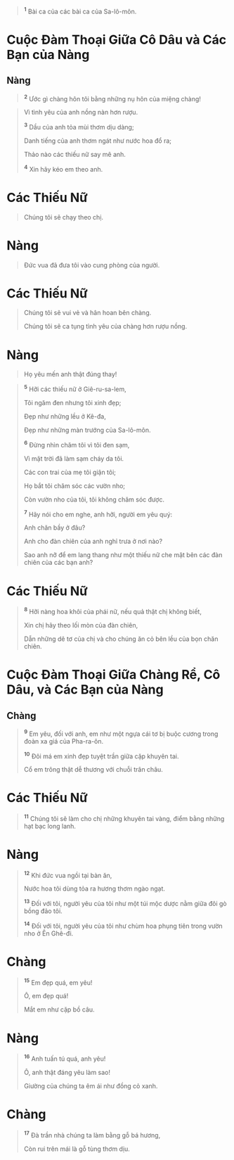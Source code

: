 
> <sup><b>1</b></sup> Bài ca của các bài ca của Sa-lô-môn.
>

# Cuộc Ðàm Thoại Giữa Cô Dâu và Các Bạn của Nàng
## Nàng

> <sup><b>2</b></sup> Ước gì chàng hôn tôi bằng những nụ hôn của miệng chàng!
>


> Vì tình yêu của anh nồng nàn hơn rượu.
> 
> <sup><b>3</b></sup> Dầu của anh tỏa mùi thơm dịu dàng;
> 
> Danh tiếng của anh thơm ngát như nước hoa đổ ra;
> 
> Thảo nào các thiếu nữ say mê anh.
> 
> <sup><b>4</b></sup> Xin hãy kéo em theo anh.
>

# Các Thiếu Nữ

> Chúng tôi sẽ chạy theo chị.
>

# Nàng

> Ðức vua đã đưa tôi vào cung phòng của người.
>

# Các Thiếu Nữ

> Chúng tôi sẽ vui vẻ và hân hoan bên chàng.
> 
> Chúng tôi sẽ ca tụng tình yêu của chàng hơn rượu nồng.
>

# Nàng

> Họ yêu mến anh thật đúng thay!
>


> <sup><b>5</b></sup> Hỡi các thiếu nữ ở Giê-ru-sa-lem,
> 
> Tôi ngăm đen nhưng tôi xinh đẹp;
> 
> Ðẹp như những lều ở Kê-đa,
> 
> Ðẹp như những màn trướng của Sa-lô-môn.
> 
> <sup><b>6</b></sup> Ðừng nhìn chăm tôi vì tôi đen sạm,
> 
> Vì mặt trời đã làm sạm cháy da tôi.
> 
> Các con trai của mẹ tôi giận tôi;
> 
> Họ bắt tôi chăm sóc các vườn nho;
> 
> Còn vườn nho của tôi, tôi không chăm sóc được.
> 
> <sup><b>7</b></sup> Hãy nói cho em nghe, anh hỡi, người em yêu quý:
> 
> Anh chăn bầy ở đâu?
> 
> Anh cho đàn chiên của anh nghỉ trưa ở nơi nào?
> 
> Sao anh nỡ để em lang thang như một thiếu nữ che mặt bên các đàn chiên của các bạn anh?
>

# Các Thiếu Nữ

> <sup><b>8</b></sup> Hỡi nàng hoa khôi của phái nữ, nếu quả thật chị không biết,
> 
> Xin chị hãy theo lối mòn của đàn chiên,
> 
> Dẫn những dê tơ của chị và cho chúng ăn cỏ bên lều của bọn chăn chiên.
>

# Cuộc Ðàm Thoại Giữa Chàng Rể, Cô Dâu, và Các Bạn của Nàng
## Chàng

> <sup><b>9</b></sup> Em yêu, đối với anh, em như một ngựa cái tơ bị buộc cương trong đoàn xa giá của Pha-ra-ôn.
> 
> <sup><b>10</b></sup> Ðôi má em xinh đẹp tuyệt trần giữa cặp khuyên tai.
> 
> Cổ em trông thật dễ thương với chuỗi trân châu.
>

# Các Thiếu Nữ

> <sup><b>11</b></sup> Chúng tôi sẽ làm cho chị những khuyên tai vàng, điểm bằng những hạt bạc long lanh.
>

# Nàng

> <sup><b>12</b></sup> Khi đức vua ngồi tại bàn ăn,
> 
> Nước hoa tôi dùng tỏa ra hương thơm ngào ngạt.
> 
> <sup><b>13</b></sup> Ðối với tôi, người yêu của tôi như một túi mộc dược nằm giữa đôi gò bồng đảo tôi.
> 
> <sup><b>14</b></sup> Ðối với tôi, người yêu của tôi như chùm hoa phụng tiên trong vườn nho ở Ên Ghê-đi.
>

# Chàng

> <sup><b>15</b></sup> Em đẹp quá, em yêu!
> 
> Ô, em đẹp quá!
> 
> Mắt em như cặp bồ câu.
>

# Nàng

> <sup><b>16</b></sup> Anh tuấn tú quá, anh yêu!
> 
> Ô, anh thật đáng yêu làm sao!
> 
> Giường của chúng ta êm ái như đồng cỏ xanh.
>

# Chàng

> <sup><b>17</b></sup> Ðà trần nhà chúng ta làm bằng gỗ bá hương,
> 
> Còn rui trên mái là gỗ tùng thơm dịu.
>

